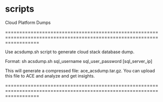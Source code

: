scripts
=======

Cloud Platform Dumps

========================================================================================================================

Use acsdump.sh script to generate cloud stack database dump.

Format: sh acsdump.sh sql_username sql_user_password [sql_server_ip]

This will generate a compressed file: ace_acsdump.tar.gz. You can upload this file to ACE and analyze and get insights.

========================================================================================================================

